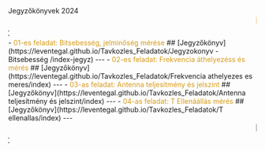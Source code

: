 <link rel="stylesheet" href="style.css">
<div class="kozepre">Jegyzőkönyvek 2024 </div>
<marquee class="rainbow-text" behavior="scroll" direction="left" style="color: #d69b1a; font-size: 20px;">
Miskolci SZC Kandó Kálmán Informatikai Technikum / 13.E osztály.
</marquee>
<marquee class="rainbow-text" behavior="scroll" direction="right" style="rainbow: #d69b1a; font-size: 20px;">
Gál Levente Máté / 1-es Csoport
</marquee>
- <span style="color: #d69b1a;">01-es feladat: Bitsebesség, jelminőség mérése</span>
## [Jegyzőkönyv](https://leventegal.github.io/Tavkozles_Feladatok/Jegyzokonyv - Bitsebesség /index-jegyz)
---
- <span style="color: #d69b1a;">02-es feladat: Frekvencia áthelyezéss és mérés</span>
## [Jegyzőkönyv](https://leventegal.github.io/Tavkozles_Feladatok/Frekvencia athelyezes es meres/index)
---
- <span style="color: #d69b1a;">03-as feladat: Antenna teljesítmény és jelszint</span>
## [Jegyzőkönyv](https://leventegal.github.io/Tavkozles_Feladatok/Antenna teljesítmény és jelszint/index)
---
- <span style="color: #d69b1a;">04-as feladat: T Ellenáállás mérés</span>
## [Jegyzőkönyv](https://leventegal.github.io/Tavkozles_Feladatok/T ellenallas/index)
---
<marquee class="rainbow-text" behavior="scroll" direction="left" style="rainbow: #d69b1a; font-size: 20px;">
Miskolci SZC Kandó Kálmán Informatikai Technikum / 13.E osztály.
</marquee>
<marquee class="rainbow-text" behavior="scroll" direction="right" style="rainbow: #d69b1a; font-size: 20px;">
Gál Levente Máté / 1-es Csoport
</marquee>



